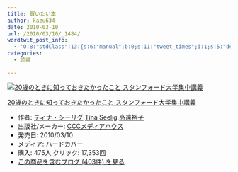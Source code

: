 ```yaml
---
title: 買いたい本
author: kazu634
date: 2010-03-10
url: /2010/03/10/_1484/
wordtwit_post_info:
  - 'O:8:"stdClass":13:{s:6:"manual";b:0;s:11:"tweet_times";i:1;s:5:"delay";i:0;s:7:"enabled";i:1;s:10:"separation";s:2:"60";s:7:"version";s:3:"3.7";s:14:"tweet_template";b:0;s:6:"status";i:2;s:6:"result";a:0:{}s:13:"tweet_counter";i:2;s:13:"tweet_log_ids";a:1:{i:0;i:5155;}s:9:"hash_tags";a:0:{}s:8:"accounts";a:1:{i:0;s:7:"kazu634";}}'
categories:
  - 読書

---
```

<div class="section">
<div class="hatena-asin-detail">
<a href="http://www.amazon.co.jp/dp/4484101017/?tag=hatena_st1-22&ascsubtag=d-7ibv" onclick="__gaTracker('send', 'event', 'outbound-article', 'http://www.amazon.co.jp/dp/4484101017/?tag=hatena_st1-22&ascsubtag=d-7ibv', '');"><img src="https://images-na.ssl-images-amazon.com/images/I/41YIkvuyCXL._SL160_.jpg" class="hatena-asin-detail-image" alt="20歳のときに知っておきたかったこと スタンフォード大学集中講義" title="20歳のときに知っておきたかったこと スタンフォード大学集中講義" /></a></p> 
    
<div class="hatena-asin-detail-info">
<p class="hatena-asin-detail-title">
<a href="http://www.amazon.co.jp/dp/4484101017/?tag=hatena_st1-22&ascsubtag=d-7ibv" onclick="__gaTracker('send', 'event', 'outbound-article', 'http://www.amazon.co.jp/dp/4484101017/?tag=hatena_st1-22&ascsubtag=d-7ibv', '20歳のときに知っておきたかったこと スタンフォード大学集中講義');">20歳のときに知っておきたかったこと スタンフォード大学集中講義</a>
</p>
      
<ul>
<li>
<span class="hatena-asin-detail-label">作者:</span> <a href="http://d.hatena.ne.jp/keyword/%A5%C6%A5%A3%A5%CA%A1%A6%A5%B7%A1%BC%A5%EA%A5%B0" onclick="__gaTracker('send', 'event', 'outbound-article', 'http://d.hatena.ne.jp/keyword/%A5%C6%A5%A3%A5%CA%A1%A6%A5%B7%A1%BC%A5%EA%A5%B0', 'ティナ・シーリグ');" class="keyword">ティナ・シーリグ</a>,<a href="http://d.hatena.ne.jp/keyword/Tina%20Seelig" onclick="__gaTracker('send', 'event', 'outbound-article', 'http://d.hatena.ne.jp/keyword/Tina%20Seelig', 'Tina Seelig');" class="keyword">Tina Seelig</a>,<a href="http://d.hatena.ne.jp/keyword/%B9%E2%B1%F3%CD%B5%BB%D2" onclick="__gaTracker('send', 'event', 'outbound-article', 'http://d.hatena.ne.jp/keyword/%B9%E2%B1%F3%CD%B5%BB%D2', '高遠裕子');" class="keyword">高遠裕子</a>
</li>
<li>
<span class="hatena-asin-detail-label">出版社/メーカー:</span> <a href="http://d.hatena.ne.jp/keyword/CCC%A5%E1%A5%C7%A5%A3%A5%A2%A5%CF%A5%A6%A5%B9" onclick="__gaTracker('send', 'event', 'outbound-article', 'http://d.hatena.ne.jp/keyword/CCC%A5%E1%A5%C7%A5%A3%A5%A2%A5%CF%A5%A6%A5%B9', 'CCCメディアハウス');" class="keyword">CCCメディアハウス</a>
</li>
<li>
<span class="hatena-asin-detail-label">発売日:</span> 2010/03/10
</li>
<li>
<span class="hatena-asin-detail-label">メディア:</span> ハードカバー
</li>
<li>
<span class="hatena-asin-detail-label">購入</span>: 475人 <span class="hatena-asin-detail-label">クリック</span>: 17,353回
</li>
<li>
<a href="http://d.hatena.ne.jp/asin/4484101017" onclick="__gaTracker('send', 'event', 'outbound-article', 'http://d.hatena.ne.jp/asin/4484101017', 'この商品を含むブログ (403件) を見る');" target="_blank">この商品を含むブログ (403件) を見る</a>
</li>
</ul>
</div>
    
<div class="hatena-asin-detail-foot">
</div>
</div>
</div>
